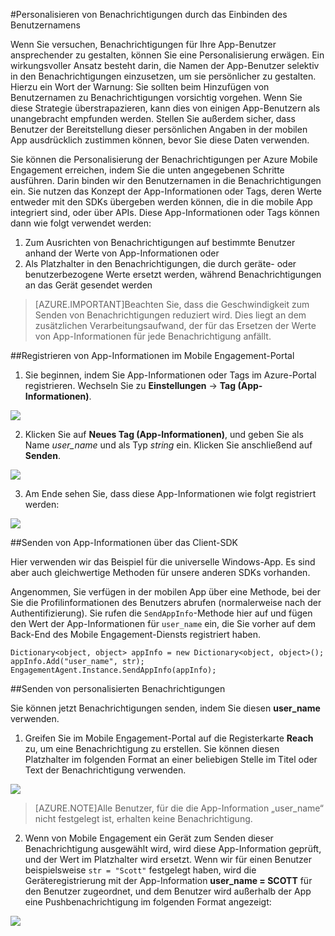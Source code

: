 <properties 
	pageTitle="Senden einer personalisierten Benachrichtigung mit Azure Mobile Engagement" 
	description="Erfahren Sie, wie Sie personalisierte Benachrichtigungen senden, indem Sie Benutzerprofilinformationen in Benachrichtigungen einfügen, z. B. den Namen."		
	services="mobile-engagement" 
	documentationCenter="mobile" 
	authors="piyushjo" 
	manager="dwrede" 
	editor="" />

<tags 
	ms.service="mobile-engagement" 
	ms.workload="mobile" 
	ms.tgt_pltfrm="all" 
	ms.devlang="na" 
	ms.topic="article" 
	ms.date="12/07/2015" 
	ms.author="piyushjo" />

#Personalisieren von Benachrichtigungen durch das Einbinden des Benutzernamens

Wenn Sie versuchen, Benachrichtigungen für Ihre App-Benutzer ansprechender zu gestalten, können Sie eine Personalisierung erwägen. Ein wirkungsvoller Ansatz besteht darin, die Namen der App-Benutzer selektiv in den Benachrichtigungen einzusetzen, um sie persönlicher zu gestalten. Hierzu ein Wort der Warnung: Sie sollten beim Hinzufügen von Benutzernamen zu Benachrichtigungen vorsichtig vorgehen. Wenn Sie diese Strategie überstrapazieren, kann dies von einigen App-Benutzern als unangebracht empfunden werden. Stellen Sie außerdem sicher, dass Benutzer der Bereitstellung dieser persönlichen Angaben in der mobilen App ausdrücklich zustimmen können, bevor Sie diese Daten verwenden.

Sie können die Personalisierung der Benachrichtigungen per Azure Mobile Engagement erreichen, indem Sie die unten angegebenen Schritte ausführen. Darin binden wir den Benutzernamen in die Benachrichtigungen ein. Sie nutzen das Konzept der App-Informationen oder Tags, deren Werte entweder mit den SDKs übergeben werden können, die in die mobile App integriert sind, oder über APIs. Diese App-Informationen oder Tags können dann wie folgt verwendet werden:

1. Zum Ausrichten von Benachrichtigungen auf bestimmte Benutzer anhand der Werte von App-Informationen oder 
2. Als Platzhalter in den Benachrichtigungen, die durch geräte- oder benutzerbezogene Werte ersetzt werden, während Benachrichtigungen an das Gerät gesendet werden 

> [AZURE.IMPORTANT]Beachten Sie, dass die Geschwindigkeit zum Senden von Benachrichtigungen reduziert wird. Dies liegt an dem zusätzlichen Verarbeitungsaufwand, der für das Ersetzen der Werte von App-Informationen für jede Benachrichtigung anfällt.

##Registrieren von App-Informationen im Mobile Engagement-Portal

1) Sie beginnen, indem Sie App-Informationen oder Tags im Azure-Portal registrieren. Wechseln Sie zu **Einstellungen** -> **Tag (App-Informationen)**.

![][1]

2) Klicken Sie auf **Neues Tag (App-Informationen)**, und geben Sie als Name *user\_name* und als Typ *string* ein. Klicken Sie anschließend auf **Senden**.

![][2]

3) Am Ende sehen Sie, dass diese App-Informationen wie folgt registriert werden:

![][3]

##Senden von App-Informationen über das Client-SDK

Hier verwenden wir das Beispiel für die universelle Windows-App. Es sind aber auch gleichwertige Methoden für unsere anderen SDKs vorhanden.

Angenommen, Sie verfügen in der mobilen App über eine Methode, bei der Sie die Profilinformationen des Benutzers abrufen (normalerweise nach der Authentifizierung). Sie rufen die `SendAppInfo`-Methode hier auf und fügen den Wert der App-Informationen für `user_name` ein, die Sie vorher auf dem Back-End des Mobile Engagement-Diensts registriert haben.

    Dictionary<object, object> appInfo = new Dictionary<object, object>();
    appInfo.Add("user_name", str);
    EngagementAgent.Instance.SendAppInfo(appInfo); 

##Senden von personalisierten Benachrichtigungen

Sie können jetzt Benachrichtigungen senden, indem Sie diesen **user\_name** verwenden.

1) Greifen Sie im Mobile Engagement-Portal auf die Registerkarte **Reach** zu, um eine Benachrichtigung zu erstellen. Sie können diesen Platzhalter im folgenden Format an einer beliebigen Stelle im Titel oder Text der Benachrichtigung verwenden.

![][4]

> [AZURE.NOTE]Alle Benutzer, für die die App-Information „user\_name“ nicht festgelegt ist, erhalten keine Benachrichtigung.

2) Wenn von Mobile Engagement ein Gerät zum Senden dieser Benachrichtigung ausgewählt wird, wird diese App-Information geprüft, und der Wert im Platzhalter wird ersetzt. Wenn wir für einen Benutzer beispielsweise `str = "Scott"` festgelegt haben, wird die Geräteregistrierung mit der App-Information **user\_name = SCOTT** für den Benutzer zugeordnet, und dem Benutzer wird außerhalb der App eine Pushbenachrichtigung im folgenden Format angezeigt:

![][5]

<!-- Images. -->
[1]: ./media/mobile-engagement-send-personalized-notifications/app-info.png
[2]: ./media/mobile-engagement-send-personalized-notifications/create-app-info.png
[3]: ./media/mobile-engagement-send-personalized-notifications/app-info-user-name.png
[4]: ./media/mobile-engagement-send-personalized-notifications/personal-notification.png
[5]: ./media/mobile-engagement-send-personalized-notifications/notification.png

<!---HONumber=AcomDC_1210_2015-->